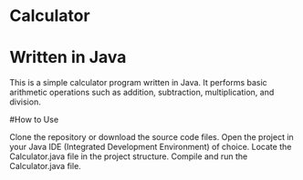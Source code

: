 # Calculator
# Written in Java
This is a simple calculator program written in Java. It performs basic arithmetic operations such as addition, subtraction, multiplication, and division.

#How to Use

Clone the repository or download the source code files.
Open the project in your Java IDE (Integrated Development Environment) of choice.
Locate the Calculator.java file in the project structure.
Compile and run the Calculator.java file.
